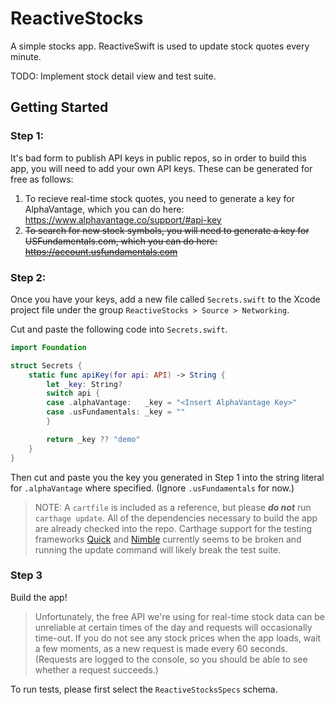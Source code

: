 # ReactiveStocks

A simple stocks app. ReactiveSwift is used to update stock quotes every minute.

TODO: Implement stock detail view and test suite.

## Getting Started

### Step 1:

It's bad form to publish API keys in public repos, so  in order to build this app, you will need to add your own API keys. These can be generated for free as follows:

1. To recieve real-time stock quotes, you need to generate a key for AlphaVantage, which you can do here:
   https://www.alphavantage.co/support/#api-key
2. ~~To search for new stock symbols, you will need to generate a key for USFundamentals.com, which you can do here:~~
   ~~https://account.usfundamentals.com~~

### Step 2:

Once you have your keys, add a new file called `Secrets.swift`  to the Xcode project file under the group `ReactiveStocks > Source > Networking`.

Cut and paste the following code into `Secrets.swift`.

```swift
import Foundation

struct Secrets {
    static func apiKey(for api: API) -> String {
        let _key: String?
        switch api {
        case .alphaVantage:   _key = "<Insert AlphaVantage Key>"
        case .usFundamentals: _key = ""
        }

        return _key ?? "demo"
    }
}
```

Then cut and paste you the key you generated in Step 1 into the string literal for `.alphaVantage` where specified. (Ignore `.usFundamentals` for now.)



> NOTE: A `cartfile` is included as a reference, but please *__do not__*  run `carthage update`. All of the dependencies necessary to build the app are already checked into the repo. Carthage support for the testing frameworks [Quick](https://github.com/Quick/Quick) and [Nimble](https://github.com/Quick/Nimble) currently seems to be broken and running the update command will likely break the test suite. 



### Step 3

Build the app!

>  Unfortunately, the free API we're using for real-time stock data can be unreliable at certain times of the day and requests will occasionally time-out. If you do not see any stock prices when the app loads, wait a few moments, as a new request is made every 60 seconds. (Requests are logged to the console, so you should be able to see whether a request succeeds.)

To run tests, please first select the `ReactiveStocksSpecs` schema.